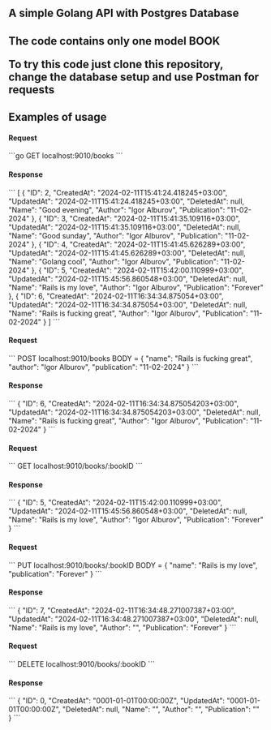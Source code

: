 <h2>A simple Golang API with Postgres Database<h2>

The code contains only one model BOOK<br />

To try this code just clone this repository, change the database setup and use Postman for requests<br />

<h2>Examples of usage</h2>

<h4>Request</h4>
```go
GET localhost:9010/books
```
<h4>Response</h4>
```
[
  {
     "ID": 2,
     "CreatedAt": "2024-02-11T15:41:24.418245+03:00",
     "UpdatedAt": "2024-02-11T15:41:24.418245+03:00",
     "DeletedAt": null,
     "Name": "Good evening",
     "Author": "Igor Alburov",
     "Publication": "11-02-2024"
  },
  {
    "ID": 3,
    "CreatedAt": "2024-02-11T15:41:35.109116+03:00",
    "UpdatedAt": "2024-02-11T15:41:35.109116+03:00",
    "DeletedAt": null,
    "Name": "Good sunday",
    "Author": "Igor Alburov",
    "Publication": "11-02-2024"
  },
  {
    "ID": 4,
    "CreatedAt": "2024-02-11T15:41:45.626289+03:00",
    "UpdatedAt": "2024-02-11T15:41:45.626289+03:00",
    "DeletedAt": null,
    "Name": "Golang cool",
    "Author": "Igor Alburov",
    "Publication": "11-02-2024"
  },
  {
    "ID": 5,
    "CreatedAt": "2024-02-11T15:42:00.110999+03:00",
    "UpdatedAt": "2024-02-11T15:45:56.860548+03:00",
    "DeletedAt": null,
    "Name": "Rails is my love",
    "Author": "Igor Alburov",
    "Publication": "Forever"
  },
  {
    "ID": 6,
    "CreatedAt": "2024-02-11T16:34:34.875054+03:00",
    "UpdatedAt": "2024-02-11T16:34:34.875054+03:00",
    "DeletedAt": null,
    "Name": "Rails is fucking great",
    "Author": "Igor Alburov",
    "Publication": "11-02-2024"
  }
]
```

<h4>Request</h4>
```
  POST localhost:9010/books
  BODY = {
    "name": "Rails is fucking great",
    "author": "Igor Alburov",
    "publication": "11-02-2024"
  }
```
<h4>Response</h4>
```
{
  "ID": 6,
  "CreatedAt": "2024-02-11T16:34:34.875054203+03:00",
  "UpdatedAt": "2024-02-11T16:34:34.875054203+03:00",
  "DeletedAt": null,
  "Name": "Rails is fucking great",
  "Author": "Igor Alburov",
  "Publication": "11-02-2024"
}
```

<h4>Request</h4>
```
  GET localhost:9010/books/:bookID
```
<h4>Response</h4>
```
{
  "ID": 5,
  "CreatedAt": "2024-02-11T15:42:00.110999+03:00",
  "UpdatedAt": "2024-02-11T15:45:56.860548+03:00",
  "DeletedAt": null,
  "Name": "Rails is my love",
  "Author": "Igor Alburov",
  "Publication": "Forever"
}
```

<h4>Request</h4>
```
  PUT localhost:9010/books/:bookID
  BODY = {
    "name": "Rails is my love",
    "publication": "Forever"
  }
```
<h4>Response</h4>
```
{
  "ID": 7,
  "CreatedAt": "2024-02-11T16:34:48.271007387+03:00",
  "UpdatedAt": "2024-02-11T16:34:48.271007387+03:00",
  "DeletedAt": null,
  "Name": "Rails is my love",
  "Author": "",
  "Publication": "Forever"
}
```

<h4>Request</h4>
```
  DELETE localhost:9010/books/:bookID
```
<h4>Response</h4>
```
{
  "ID": 0,
  "CreatedAt": "0001-01-01T00:00:00Z",
  "UpdatedAt": "0001-01-01T00:00:00Z",
  "DeletedAt": null,
  "Name": "",
  "Author": "",
  "Publication": ""
}
```

